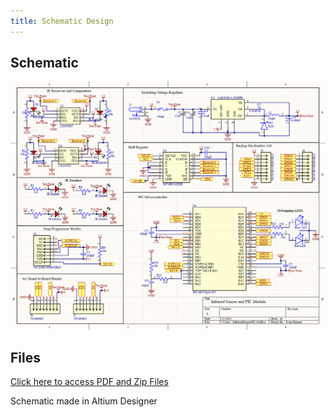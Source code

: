 ```yaml
---
title: Schematic Design
---
```


## Schematic

![Schematic](https://github.com/eeskinn1/eeskinn1.github.io/blob/main/Assets/Schematic%20Design/InfraredSensorPIC.png?raw=true)

## Files

[Click here to access PDF and Zip Files](https://github.com/eeskinn1/eeskinn1.github.io/tree/main/Assets/Schematic%20Design)

Schematic made in Altium Designer
